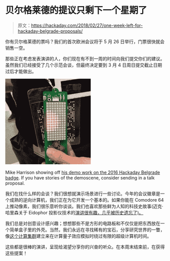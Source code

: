 # 贝尔格莱德的提议只剩下一个星期了

> 原文：<https://hackaday.com/2018/02/27/one-week-left-for-hackaday-belgrade-proposals/>

你有贝尔格莱德的票吗？我们的首次欧洲会议将于 5 月 26 日举行，门票很快就会销售一空。

那些正在考虑发表演讲的人，你们现在有不到一周的时间向我们提交你们的建议。虽然我们已经接受了几个示范会谈，但最终决定要到 3 月 4 日周日提交截止日期过后才能做出。

![](img/638d48ecb790a517b5431c5796099132.png)

Mike Harrison showing off [his demo work on the 2016 Hackaday Belgrade badge](https://hackaday.io/project/10818-hackaday-belgrade-badge-greyscale-display). If you have stories of the demoscene, consider sending in a talk proposal.

我们在找什么样的会谈？我们很想就演示场景进行一些讨论。今年的会议徽章是一个成熟的逆向计算机，我们正在为它开发一个基本的。如果你能在 Comodore 64 上推动像素，我们很乐意听你谈谈。我们也喜欢那些鲜为人知的科技史故事(迈克·哈里森关于 Eidophor 投影仪技术的[演讲很有趣，几乎被历史遗忘了)。](https://hackaday.com/2016/04/19/mike-harrison-exposes-hot-oil-and-high-voltage-of-ancient-live-projector/)

我们总是对创意设计感兴趣；想想那些不是方形的电路板和不仅仅是把东西放在一个简单盒子里的外壳。当然，我们永远在寻找稀有的宝石，分享研究世界的一瞥，像[这个计算集群](https://hackaday.com/2016/05/09/designing-a-high-performance-parallel-personal-cluster/)建立来在计算量子效应模拟时绕过有限的超级计算机时间。

这些都是很棒的演讲，呈现给渴望分享你的兴奋的听众。在本周末结束前，在获得这些提案！